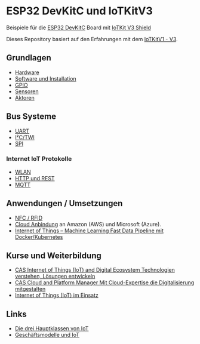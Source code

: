 ESP32 DevKitC und IoTKitV3
==========================

Beispiele für die [ESP32 DevKitC](https://docs.espressif.com/projects/esp-idf/en/latest/esp32/hw-reference/esp32/get-started-devkitc.html) Board mit [IoTKit V3 Shield](https://github.com/iotkitv3/iotkit#iotkit-v3-shield-small)

Dieses Repository basiert auf den Erfahrungen mit dem [IoTKitV1 - V3](https://github.com/iotkitv3/intro).

## Grundlagen

* [Hardware](hw/)
* [Software und Installation](sw/)
* [GPIO](gpio)
* [Sensoren](sensors)
* [Aktoren](actors)

## Bus Systeme

* [UART](uart)
* [I²C/TWI](i2c)
* [SPI](spi)

### Internet IoT Protokolle

* [WLAN](wlan/)
* [HTTP und REST](http/) 
* [MQTT](mqtt/)

## Anwendungen / Umsetzungen

* [NFC / RFID](rfid/)
* [Cloud Anbindung](cloud/) an Amazon (AWS) und Microsoft (Azure).
* [Internet of Things – Machine Learning Fast Data Pipeline mit Docker/Kubernetes](pipeline/)

## Kurse und Weiterbildung 

* [CAS Internet of Things (IoT) and Digital Ecosystem Technologien verstehen, Lösungen entwickeln](http://hslu.ch/casiot)
* [CAS Cloud and Platform Manager Mit Cloud-Expertise die Digitalisierung mitgestalten](http://hslu.ch/cascpm) 
* [Internet of Things (IoT) im Einsatz](https://www.digicomp.ch/d/IOTEIN)

## Links

* [Die drei Hauptklassen von IoT](https://www.arm.com/products/iot/soc)
* [Geschäftsmodelle und IoT](https://www.iot-lab.ch/publications/#whitepapers)

